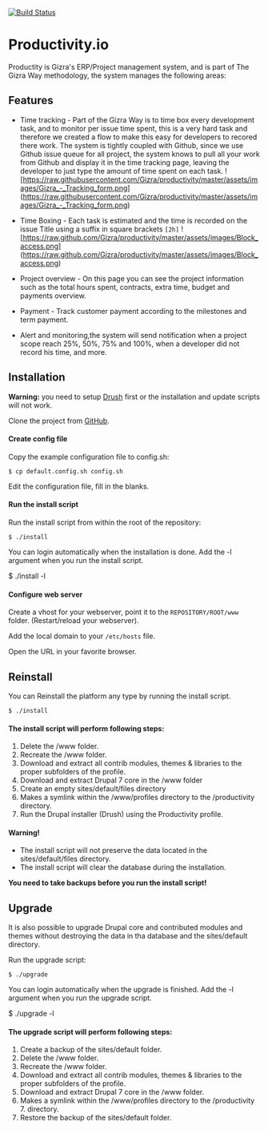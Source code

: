 [![Build Status](https://magnum.travis-ci.com/Gizra/productivity.svg?token=p2M1EeCrd3dY32WxWj3X&branch=master)](https://magnum.travis-ci.com/Gizra/productivity)

# Productivity.io
Productity is Gizra's ERP/Project management system, and is part of The Gizra Way
methodology, the system manages the following areas:

## Features

* Time tracking - Part of the Gizra Way is to time box every development task,
and to monitor per issue time spent, this is a very hard task and therefore we
created a flow to make this easy for developers to recored there work.
The system is tightly coupled with Github, since we use Github issue queue for
all project, the system knows to pull all your work from Github and display it
in the time tracking page, leaving the developer to just type the amount of time
spent on each task.
![https://raw.githubusercontent.com/Gizra/productivity/master/assets/images/Gizra_-_Tracking_form.png]
(https://raw.githubusercontent.com/Gizra/productivity/master/assets/images/Gizra_-_Tracking_form.png)

* Time Boxing - Each task is estimated and the time is recorded on the issue Title
using a suffix in square brackets ```[2h]```
![https://raw.github.com/Gizra/productivity/master/assets/images/Block_access.png]
(https://raw.github.com/Gizra/productivity/master/assets/images/Block_access.png)

* Project overview - On this page you can see the project information such as
the total hours spent, contracts, extra time, budget and payments overview.

* Payment - Track customer payment according to the milestones and term payment.

* Alert and monitoring,the system will send notification when a project scope
reach 25%, 50%, 75% and 100%, when a developer did not record his time, and more.


## Installation

**Warning:** you need to setup [Drush](https://github.com/drush-ops/drush)
first or the installation and update scripts will not work.

Clone the project from [GitHub](https://github.com/Gizra/productivity.io).

#### Create config file

Copy the example configuration file to config.sh:

	$ cp default.config.sh config.sh

Edit the configuration file, fill in the blanks.


#### Run the install script

Run the install script from within the root of the repository:

	$ ./install

You can login automatically when the installation is done. Add the -l argument
when you run the install script.

  $ ./install -l


#### Configure web server

Create a vhost for your webserver, point it to the `REPOSITORY/ROOT/www` folder.
(Restart/reload your webserver).

Add the local domain to your ```/etc/hosts``` file.

Open the URL in your favorite browser.



## Reinstall

You can Reinstall the platform any type by running the install script.

	$ ./install


#### The install script will perform following steps:

1. Delete the /www folder.
2. Recreate the /www folder.
3. Download and extract all contrib modules, themes & libraries to the proper
   subfolders of the profile.
4. Download and extract Drupal 7 core in the /www folder
5. Create an empty sites/default/files directory
6. Makes a symlink within the /www/profiles directory to the /productivity
   directory.
7. Run the Drupal installer (Drush) using the Productivity profile.

#### Warning!

* The install script will not preserve the data located in the
  sites/default/files directory.
* The install script will clear the database during the installation.

**You need to take backups before you run the install script!**



## Upgrade

It is also possible to upgrade Drupal core and contributed modules and themes
without destroying the data in tha database and the sites/default directory.

Run the upgrade script:

	$ ./upgrade

You can login automatically when the upgrade is finished. Add the -l argument
when you run the upgrade script.

  $ ./upgrade -l


#### The upgrade script will perform following steps:

1. Create a backup of the sites/default folder.
2. Delete the /www folder.
3. Recreate the /www folder.
4. Download and extract all contrib modules, themes & libraries to the proper
   subfolders of the profile.
5. Download and extract Drupal 7 core in the /www folder.
6. Makes a symlink within the /www/profiles directory to the
   /productivity 7. directory.
7. Restore the backup of the sites/default folder.
